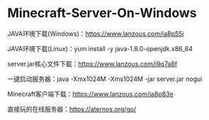 # Minecraft-Server-On-Windows

JAVA环境下载(Windows)：https://www.lanzous.com/ia8p55i

JAVA环境下载(Linux)：yum install -y java-1.8.0-openjdk.x86_64

server.jar核心文件下载：https://www.lanzous.com/i9q7a8f

一键启动服务器：java -Xmx1024M -Xms1024M -jar server.jar nogui

Minecraft客户端下载：https://www.lanzous.com/ia8p83e

直接玩的在线服务器：https://aternos.org/go/

